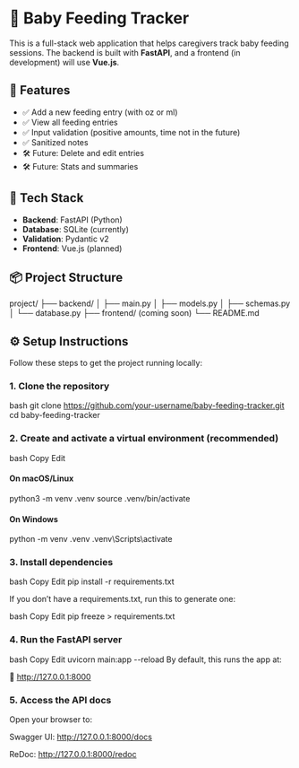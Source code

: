 # 👶 Baby Feeding Tracker

This is a full-stack web application that helps caregivers track baby feeding sessions. The backend is built with **FastAPI**, and a frontend (in development) will use **Vue.js**.

## 🚀 Features

- ✅ Add a new feeding entry (with oz or ml)
- ✅ View all feeding entries
- ✅ Input validation (positive amounts, time not in the future)
- ✅ Sanitized notes
- 🛠️ Future: Delete and edit entries
- 🛠️ Future: Stats and summaries

## 🧪 Tech Stack

- **Backend**: FastAPI (Python)
- **Database**: SQLite (currently)
- **Validation**: Pydantic v2
- **Frontend**: Vue.js (planned)

## 📦 Project Structure
project/
├── backend/
│ ├── main.py
│ ├── models.py
│ ├── schemas.py
│ └── database.py
├── frontend/ (coming soon)
└── README.md

## ⚙️ Setup Instructions

Follow these steps to get the project running locally:

### 1. Clone the repository

bash
git clone https://github.com/your-username/baby-feeding-tracker.git
cd baby-feeding-tracker

### 2. Create and activate a virtual environment (recommended)
bash
Copy
Edit

#### On macOS/Linux
python3 -m venv .venv
source .venv/bin/activate

#### On Windows
python -m venv .venv
.venv\Scripts\activate

### 3. Install dependencies
bash
Copy
Edit
pip install -r requirements.txt

If you don’t have a requirements.txt, run this to generate one:

bash
Copy
Edit
pip freeze > requirements.txt

### 4. Run the FastAPI server
  bash
  Copy
  Edit
  uvicorn main:app --reload
  By default, this runs the app at:

📍 http://127.0.0.1:8000

### 5. Access the API docs
  Open your browser to:
  
  Swagger UI: http://127.0.0.1:8000/docs
  
  ReDoc: http://127.0.0.1:8000/redoc






